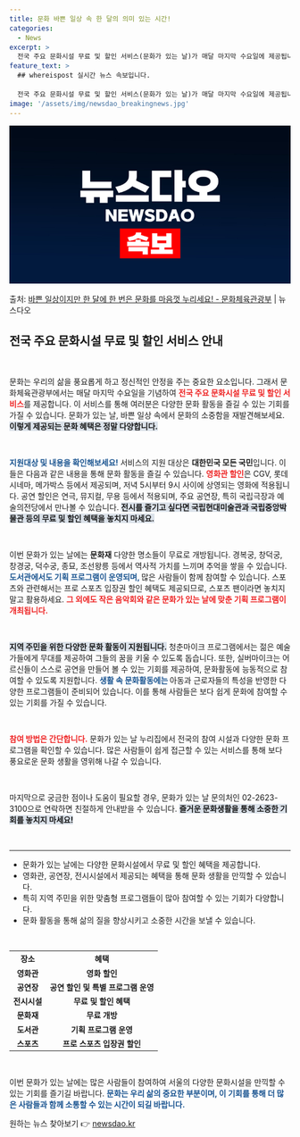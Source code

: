 ```yaml
---
title: 문화 바쁜 일상 속 한 달의 의미 있는 시간!
categories:
  - News
excerpt: >
  전국 주요 문화시설 무료 및 할인 서비스(문화가 있는 날)가 매달 마지막 수요일에 제공됩니다.  영화, 공연…
feature_text: >
  ## whereispost 실시간 뉴스 속보입니다.

  전국 주요 문화시설 무료 및 할인 서비스(문화가 있는 날)가 매달 마지막 수요일에 제공됩니다.  영화, 공연…
image: '/assets/img/newsdao_breakingnews.jpg'
---
```


![뉴스다오 속보](/assets/img/newsdao_breakingnews.jpg)

<p>출처: <a href="https://newsdao.kr/2541" rel="dofollow">바쁜 일상이지만 한 달에 한 번은 문화를 마음껏 누리세요! - 문화체육관광부</a> | 뉴스다오</p>

<h2 data-ke-size="size26">전국 주요 문화시설 무료 및 할인 서비스 안내</h2>

<p data-ke-size="size16">&nbsp;</p>

문화는 우리의 삶을 풍요롭게 하고 정신적인 안정을 주는 중요한 요소입니다. 그래서 문화체육관광부에서는 매달 마지막 수요일을 기념하여 <b><span style="color: #ee2323;">전국 주요 문화시설 무료 및 할인 서비스</span></b>를 제공합니다. 이 서비스를 통해 여러분은 다양한 문화 활동을 즐길 수 있는 기회를 가질 수 있습니다. 문화가 있는 날, 바쁜 일상 속에서 문화의 소중함을 재발견해보세요. <b><span style="background-color: #21538527;">이렇게 제공되는 문화 혜택은 정말 다양합니다.</span></b> 

<p data-ke-size="size16">&nbsp;</p>

<b><span style="color: #1a5490;">지원대상 및 내용을 확인해보세요!</span></b> 서비스의 지원 대상은 <b>대한민국 모든 국민</b>입니다. 이들은 다음과 같은 내용을 통해 문화 활동을 즐길 수 있습니다. <b><span style="color: #ee2323;">영화관 할인</span></b>은 CGV, 롯데시네마, 메가박스 등에서 제공되며, 저녁 5시부터 9시 사이에 상영되는 영화에 적용됩니다. 공연 할인은 연극, 뮤지컬, 무용 등에서 적용되며, 주요 공연장, 특히 국립극장과 예술의전당에서 만나볼 수 있습니다. <b><span style="background-color: #21538527;">전시를 즐기고 싶다면 국립현대미술관과 국립중앙박물관 등의 무료 및 할인 혜택을 놓치지 마세요.</span></b>

<p data-ke-size="size16">&nbsp;</p>

이번 문화가 있는 날에는 <b>문화재</b> 다양한 명소들이 무료로 개방됩니다. 경복궁, 창덕궁, 창경궁, 덕수궁, 종묘, 조선왕릉 등에서 역사적 가치를 느끼며 추억을 쌓을 수 있습니다. <b><span style="color: #1a5490;">도서관에서도 기획 프로그램이 운영되며, </span></b>많은 사람들이 함께 참여할 수 있습니다. 스포츠와 관련해서는 프로 스포츠 입장권 할인 혜택도 제공되므로, 스포츠 팬이라면 놓치지 말고 활용하세요. <b><span style="color: #ee2323;">그 외에도 작은 음악회와 같은 문화가 있는 날에 맞춘 기획 프로그램이 개최됩니다.</span></b>

<p data-ke-size="size16">&nbsp;</p>

<b><span style="background-color: #21538527;">지역 주민을 위한 다양한 문화 활동이 지원됩니다.</span></b> 청춘마이크 프로그램에서는 젊은 예술가들에게 무대를 제공하여 그들의 꿈을 키울 수 있도록 돕습니다. 또한, 실버마이크는 어르신들이 스스로 공연을 만들어 볼 수 있는 기회를 제공하여, 문화활동에 능동적으로 참여할 수 있도록 지원합니다. <b><span style="color: #1a5490;">생활 속 문화활동에는 </span></b>아동과 근로자들의 특성을 반영한 다양한 프로그램들이 준비되어 있습니다. 이를 통해 사람들은 보다 쉽게 문화에 참여할 수 있는 기회를 가질 수 있습니다.

<p data-ke-size="size16">&nbsp;</p>

<b><span style="color: #ee2323;">참여 방법은 간단합니다.</span></b> 문화가 있는 날 누리집에서 전국의 참여 시설과 다양한 문화 프로그램을 확인할 수 있습니다. 많은 사람들이 쉽게 접근할 수 있는 서비스를 통해 보다 풍요로운 문화 생활을 영위해 나갈 수 있습니다.

<p data-ke-size="size16">&nbsp;</p>

마지막으로 궁금한 점이나 도움이 필요할 경우, 문화가 있는 날 문의처인 02-2623-3100으로 연락하면 친절하게 안내받을 수 있습니다. <b><span style="background-color: #21538527;">즐거운 문화생활을 통해 소중한 기회를 놓치지 마세요!</span></b> 

<p data-ke-size="size16">&nbsp;</p>
<hr>
<ul>
    <li>문화가 있는 날에는 다양한 문화시설에서 무료 및 할인 혜택을 제공합니다.</li>
    <li>영화관, 공연장, 전시시설에서 제공되는 혜택을 통해 문화 생활을 만끽할 수 있습니다.</li>
    <li>특히 지역 주민을 위한 맞춤형 프로그램들이 많아 참여할 수 있는 기회가 다양합니다.</li>
    <li>문화 활동을 통해 삶의 질을 향상시키고 소중한 시간을 보낼 수 있습니다.</li>
</ul>
<p data-ke-size="size16">&nbsp;</p>
<table style="width: 100%; border-collapse: collapse;">
    <tr>
        <th style="text-align: center;">장소</th>
        <th style="text-align: center;">혜택</th>
    </tr>
    <tr>
        <td style="text-align: center; height: 17px;"><b>영화관</b></td>
        <td style="text-align: center; height: 17px;"><b>영화 할인</b></td>
    </tr>
    <tr>
        <td style="text-align: center; height: 17px;"><b>공연장</b></td>
        <td style="text-align: center; height: 17px;"><b>공연 할인 및 특별 프로그램 운영</b></td>
    </tr>
    <tr>
        <td style="text-align: center; height: 17px;"><b>전시시설</b></td>
        <td style="text-align: center; height: 17px;"><b>무료 및 할인 혜택</b></td>
    </tr>
    <tr>
        <td style="text-align: center; height: 17px;"><b>문화재</b></td>
        <td style="text-align: center; height: 17px;"><b>무료 개방</b></td>
    </tr>
    <tr>
        <td style="text-align: center; height: 17px;"><b>도서관</b></td>
        <td style="text-align: center; height: 17px;"><b>기획 프로그램 운영</b></td>
    </tr>
    <tr>
        <td style="text-align: center; height: 17px;"><b>스포츠</b></td>
        <td style="text-align: center; height: 17px;"><b>프로 스포츠 입장권 할인</b></td>
    </tr>
</table>
<p data-ke-size="size16">&nbsp;</p>

이번 문화가 있는 날에는 많은 사람들이 참여하여 서울의 다양한 문화시설을 만끽할 수 있는 기회를 즐기길 바랍니다. <b><span style="color: #1a5490;">문화는 우리 삶의 중요한 부분이며, 이 기회를 통해 더 많은 사람들과 함께 소통할 수 있는 시간이 되길 바랍니다.</span></b> 

원하는 뉴스 찾아보기 👉 <a href="https://newsdao.kr" rel="dofollow">newsdao.kr</a>


